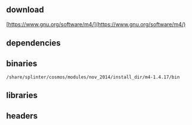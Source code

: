 ## download

[https://www.gnu.org/software/m4/](https://www.gnu.org/software/m4/)

## dependencies

## binaries

	/share/splinter/cosmos/modules/nov_2014/install_dir/m4-1.4.17/bin

## libraries


## headers

